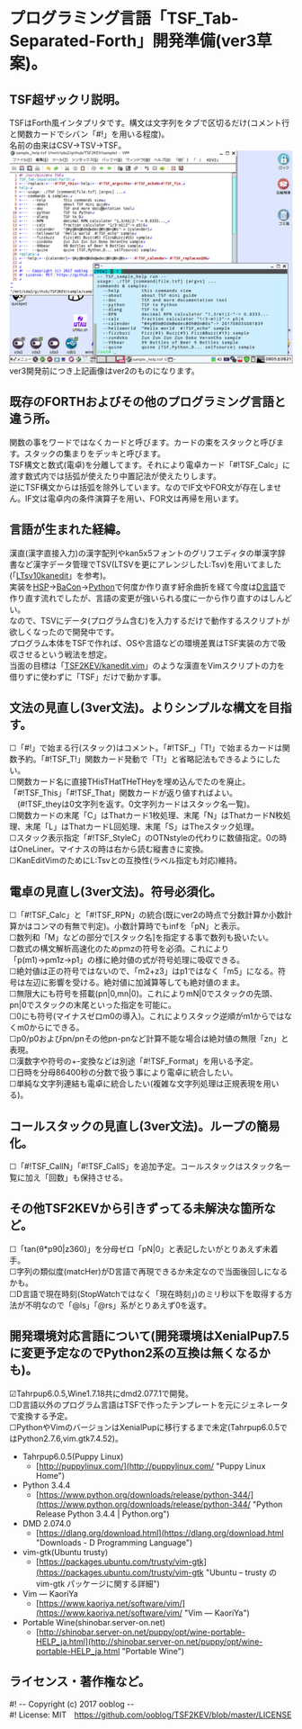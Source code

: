 # プログラミング言語「TSF_Tab-Separated-Forth」開発準備(ver3草案)。
## TSF超ザックリ説明。

TSFはForth風インタプリタです。構文は文字列をタブで区切るだけ(コメント行と関数カードでシバン「#!」を用いる程度)。  
名前の由来はCSV→TSV→TSF。  
![TSF syntax image](https://github.com/ooblog/TSF2KEV/blob/master/docs/TSF_512x384.png "TSF2KEV/TSF_512x384.png at master ooblog/TSF2KEV")  
ver3開発前につき上記画像はver2のものになります。  

## 既存のFORTHおよびその他のプログラミング言語と違う所。

関数の事をワードではなくカードと呼びます。カードの束をスタックと呼びます。スタックの集まりをデッキと呼びます。  
TSF構文と数式(電卓)を分離してます。それにより電卓カード「#!TSF_Calc」に渡す数式内では括弧が使えたり中置記法が使えたりします。  
逆にTSF構文からは括弧を除外しています。なのでIF文やFOR文が存在しません。IF文は電卓内の条件演算子を用い、FOR文は再帰を用います。  

## 言語が生まれた経緯。

漢直(漢字直接入力)の漢字配列やkan5x5フォントのグリフエディタの単漢字辞書など漢字データ管理でTSV(LTSVを更にアレンジしたL:Tsv)を用いてました(「[LTsv10kanedit](https://github.com/ooblog/LTsv10kanedit "ooblog/LTsv10kanedit: 「L:Tsv」の読み書きを中心としたモジュール群と漢字入力「kanedit」のPythonによる実装です(準備中)。")」を参考)。  
実装を[HSP](http://hsp.tv/ "HSPTV!（HSP( Hot Soup Processor )ソフトウェアの配布）")→[BaCon](http://www.basic-converter.org/ "BaCon - BASIC to C converter")→[Python](https://www.python.org/ "Welcome to Python.org")で何度か作り直す紆余曲折を経て今度は[D言語](https://dlang.org/ "Home - D Programming Language")で作り直す流れでしたが、言語の変更が強いられる度に一から作り直すのはしんどい。  
なので、TSVにデータ(プログラム含む)を入力するだけで動作するスクリプトが欲しくなったので開発中です。  
プログラム本体をTSFで作れば、OSや言語などの環境差異はTSF実装の方で吸収させるという戦法を想定。  
当面の目標は「[TSF2KEV/kanedit.vim](https://github.com/ooblog/TSF2KEV/blob/master/KEV2/kanedit.vim "TSF2KEV/kanedit.vim at master ooblog/TSF2KEV")」のような漢直をVimスクリプトの力を借りずに使わずに「TSF」だけで動かす事。  

## 文法の見直し(3ver文法)。よりシンプルな構文を目指す。

☐「#!」で始まる行(スタック)はコメント。「#!TSF_」「T!」で始まるカードは関数予約。「#!TSF_T!」関数カード発動で「T!」と省略記法もできるようにしたい。  
☐関数カード名に直接THisTHatTHeTHeyを埋め込んでたのを廃止。「#!TSF_This」「#!TSF_That」関数カードが返り値すればよい。  
　(#!TSF_theyは0文字列を返す。0文字列カードはスタック名一覧)。  
☐関数カードの末尾「C」はThatカード1枚処理、末尾「N」はThatカードN枚処理、末尾「L」はThatカードL回処理、末尾「S」はTheスタック処理。  
☐スタック表示指定「#!TSF_StyleC」のOTNstyleの代わりに数値指定。0の時はOneLiner。マイナスの時は右から読む縦書きに変換。  
☐KanEditVimのためにL:Tsvとの互換性(ラベル指定も対応)維持。  

## 電卓の見直し(3ver文法)。符号必須化。

☐「#!TSF_Calc」と「#!TSF_RPN」の統合(既にver2の時点で分数計算か小数計算かはコンマの有無で判定)。小数計算時でもinfを「pN」と表示。  
☐数列和「M」などの部分で[スタック名]を指定する事で数列も扱いたい。  
☐数式の構文解析高速化のためpmzの符号を必須。これにより「p(m1)→pm1z→p1」の様に絶対値の式が符号処理に吸収できる。  
☐絶対値は正の符号ではないので、「m2+z3」はp1ではなく「m5」になる。符号は左辺に影響を受ける。絶対値に加減算等しても絶対値のまま。  
☐無限大にも符号を搭載(pn|0,mn|0)。これによりmN|0でスタックの先頭、pn|0でスタックの末尾といった指定を可能に。  
☐0にも符号(マイナスゼロm0の導入)。これによりスタック逆順がm1からではなくm0からにできる。  
☐p0/p0およびpn/pnその他pn-pnなど計算不能な場合は絶対値の無限「zn」と表現。  
☐漢数字や符号の+-変換などは別途「#!TSF_Format」を用いる予定。  
☐日時を分母86400秒の分数で扱う事により電卓に統合したい。  
☐単純な文字列連結も電卓に統合したい(複雑な文字列処理は正規表現を用いる)。  

## コールスタックの見直し(3ver文法)。ループの簡易化。

☐「#!TSF_CallN」「#!TSF_CallS」を追加予定。コールスタックはスタック名一覧に加え「回数」も保持させる。  

## その他TSF2KEVから引きずってる未解決な箇所など。

☐「tan(θ&#42;p90|z360)」を分母ゼロ「pN|0」と表記したいがとりあえず未着手。  
☐字列の類似度(matcHer)がD言語で再現できるか未定なので当面後回しになるかも。  
☐D言語で現在時刻(StopWatchではなく「現在時刻」)のミリ秒以下を取得する方法が不明なので「@ls」「@rs」系がとりあえず0を返す。  

## 開発環境対応言語について(開発環境はXenialPup7.5に変更予定なのでPython2系の互換は無くなるかも)。

☑Tahrpup6.0.5,Wine1.7.18共にdmd2.077.1で開発。  
☐D言語以外のプログラム言語はTSFで作ったテンプレートを元にジェネレータで変換する予定。  
☐PythonやVimのバージョンはXenialPupに移行するまで未定(Tahrpup6.0.5ではPython2.7.6,vim.gtk7.4.52)。  

* Tahrpup6.0.5(Puppy Linux)
    * [http://puppylinux.com/](http://puppylinux.com/ "Puppy Linux Home")
* Python 3.4.4
    * [https://www.python.org/downloads/release/python-344/](https://www.python.org/downloads/release/python-344/ "Python Release Python 3.4.4 | Python.org")
* DMD 2.074.0
    * [https://dlang.org/download.html](https://dlang.org/download.html "Downloads - D Programming Language")
* vim-gtk(Ubuntu trusty)
    * [https://packages.ubuntu.com/trusty/vim-gtk](https://packages.ubuntu.com/trusty/vim-gtk "Ubuntu – trusty の vim-gtk パッケージに関する詳細")
* Vim — KaoriYa
    * [https://www.kaoriya.net/software/vim/](https://www.kaoriya.net/software/vim/ "Vim — KaoriYa")
* Portable Wine(shinobar.server-on.net)
    * [http://shinobar.server-on.net/puppy/opt/wine-portable-HELP_ja.html](http://shinobar.server-on.net/puppy/opt/wine-portable-HELP_ja.html "Portable Wine")

## ライセンス・著作権など。

&#35;! -- Copyright (c) 2017 ooblog --  
&#35;! License: MIT　https://github.com/ooblog/TSF2KEV/blob/master/LICENSE  
